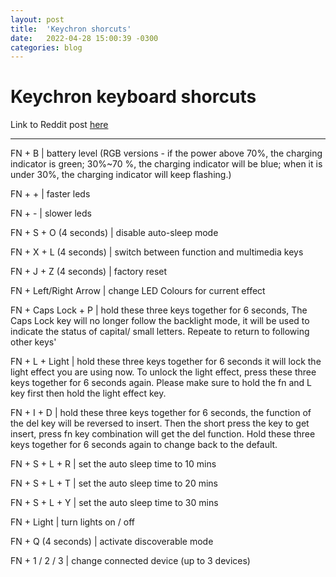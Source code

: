```yaml
---
layout: post
title:  'Keychron shorcuts'
date:   2022-04-28 15:00:39 -0300
categories: blog
---
```


# Keychron keyboard shorcuts

Link to Reddit post [here](https://www.reddit.com/r/Keychron/comments/lrr970/list_of_shortcuts_in_keychron_keyboards/)

---

FN + B | battery level (RGB versions - if the power above 70%, the charging indicator is green; 30%~70 %, the charging indicator will be blue; when it is under 30%, the charging indicator will keep flashing.)

FN + + | faster leds

FN + - | slower leds

FN + S + O (4 seconds) | disable auto-sleep mode

FN + X + L (4 seconds) | switch between function and multimedia keys

FN + J + Z (4 seconds) | factory reset

FN + Left/Right Arrow | change LED Colours for current effect

FN + Caps Lock + P | hold these three keys together for 6 seconds, The Caps Lock key will no longer follow the backlight mode, it will be used to indicate the status of capital/ small letters. Repeate to return to following other keys'

FN + L + Light | hold these three keys together for 6 seconds it will lock the light effect you are using now. To unlock the light effect, press these three keys together for 6 seconds again. Please make sure to hold the fn and L key first then hold the light effect key.

FN + I + D | hold these three keys together for 6 seconds, the function of the del key will be reversed to insert. Then the short press the key to get insert, press fn key combination will get the del function. Hold these three keys together for 6 seconds again to change back to the default.

FN + S + L + R | set the auto sleep time to 10 mins

FN + S + L + T | set the auto sleep time to 20 mins

FN + S + L + Y | set the auto sleep time to 30 mins

FN + Light | turn lights on / off

FN + Q (4 seconds) | activate discoverable mode

FN + 1 / 2 / 3 | change connected device (up to 3 devices)

